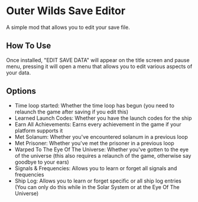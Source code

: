# Outer Wilds Save Editor

A simple mod that allows you to edit your save file.

## How To Use

Once installed, "EDIT SAVE DATA" will appear on the title screen and pause menu, pressing it will open a menu that allows you to edit various aspects of your data.

## Options

- Time loop started: Whether the time loop has begun (you need to relaunch the game after saving if you edit this)
- Learned Launch Codes: Whether you have the launch codes for the ship
- Earn All Achievements: Earns every achievement in the game if your platform supports it
- Met Solanum: Whether you've encountered solanum in a previous loop
- Met Prisoner: Whether you've met the prisoner in a previous loop
- Warped To The Eye Of The Universe: Whether you've gotten to the eye of the universe (this also requires a relaunch of the game, otherwise say goodbye to your ears)
- Signals & Frequencies: Allows you to learn or forget all signals and frequencies
- Ship Log: Allows you to learn or forget specific or all ship log entries (You can only do this while in the Solar System or at the Eye Of The Universe)
